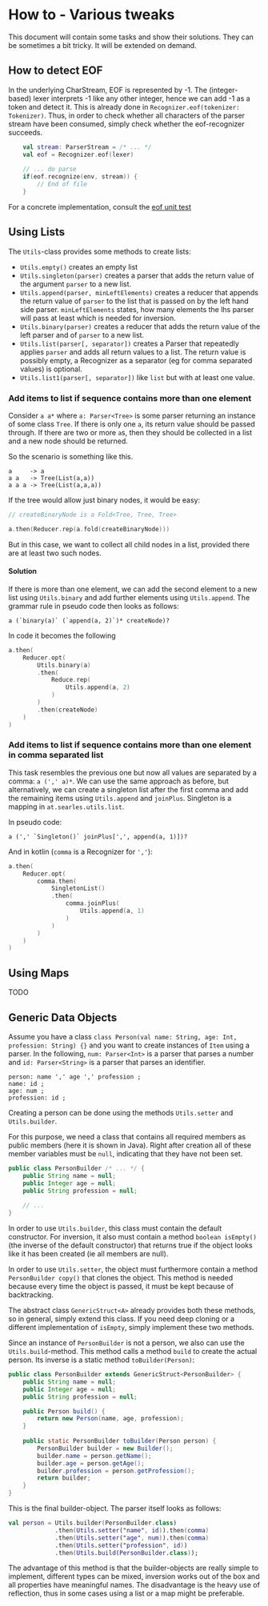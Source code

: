 # How to - Various tweaks

This document will contain some tasks and show their solutions. They
can be sometimes a bit tricky. It will be extended on demand.

## How to detect EOF

In the underlying CharStream, EOF is represented by -1.
The (integer-based) lexer interprets -1 like any other 
integer, hence we can add -1 as a token and detect it.
This is already done in `Recognizer.eof(tokenizer: Tokenizer)`.
Thus, in order to check whether all characters of the parser stream have 
been consumed, simply check whether the eof-recognizer succeeds.

~~~ kotlin
    val stream: ParserStream = /* ... */
    val eof = Recognizer.eof(lexer)
    
    // ... do parse
    if(eof.recognize(env, stream)) {
        // End of file
    }
~~~

For a concrete implementation, consult the 
[eof unit test](src/test/java/at/searles/parsing/test/EofTest.kt)

## Using Lists

The `Utils`-class provides some methods to create lists:

* `Utils.empty()` creates an empty list
* `Utils.singleton(parser)` creates a parser that adds the 
return value of the argument `parser` to a new list.
* `Utils.append(parser, minLeftElements)` creates a
reducer that appends the return value of `parser` to the 
list that is passed on by the left hand side parser. 
`minLeftElements` states, how many elements the lhs parser
will pass at least which is needed for inversion.
* `Utils.binary(parser)` creates a reducer that adds
the return value of the left parser and of `parser` to a new 
list.
* `Utils.list(parser[, separator])` creates a Parser that
repeatedly applies `parser` and adds all return values to a list.
The return value is possibly empty, a Recognizer as a separator
(eg for comma separated  values) is optional.
* `Utils.list1(parser[, separator])` like `list` but with
at least one value.

### Add items to list if sequence contains more than one element

Consider `a a*` where `a: Parser<Tree>` is some parser returning an 
instance of some class `Tree`.
If there is only one `a`, its return value should be passed
through. If there are two or more `a`s, then they should be
collected in a list and a new node should be returned.

So the scenario is something like this.
~~~
a     -> a
a a   -> Tree(List(a,a))
a a a -> Tree(List(a,a,a))
~~~

If the tree would allow just binary nodes, it would be easy:

~~~ kotlin
// createBinaryNode is a Fold<Tree, Tree, Tree>

a.then(Reducer.rep(a.fold(createBinaryNode)))
~~~

But in this case, we want to collect all child nodes in a list,
provided there are at least two such nodes.

#### Solution

If there is more than one element, we can add the second element
to a new list using `Utils.binary` and add further elements using
`Utils.append`. The grammar rule in pseudo code then looks as 
follows:

~~~
a (`binary(a)` (`append(a, 2)`)* createNode)?
~~~

In code it becomes the following

~~~ kotlin
a.then(
    Reducer.opt(
        Utils.binary(a)
        .then(
            Reduce.rep(
                Utils.append(a, 2)
            )
        )
        .then(createNode)
    )
)
~~~

### Add items to list if sequence contains more than one element in comma separated list

This task resembles the previous one but now all values are separated 
by a comma: `a (',' a)*`. We can use the same approach as before,
but alternatively, we can create a singleton list after the first
comma and add the remaining items using `Utils.append` and `joinPlus`.
Singleton is a mapping in `at.searles.utils.list`.

In pseudo code:

~~~
a (',' `Singleton()` joinPlus[',', append(a, 1)])?
~~~


And in kotlin (`comma` is a Recognizer for `','`):

~~~ kotlin
a.then(
    Reducer.opt(
        comma.then(
            SingletonList()
            .then(
                comma.joinPlus(
                    Utils.append(a, 1)
                )
            )
        )
    )
)
~~~

## Using Maps

TODO

## Generic Data Objects

Assume you have a class 
`class Person(val name: String, age: Int, profession: String) {}`
and you want to create instances of `Item` using a parser.
In the following, `num: Parser<Int>` is a parser that
parses a number and `id: Parser<String>` is a parser that parses
an identifier.

~~~
person: name ',' age ',' profession ;
name: id ;
age: num ;
profession: id ;
~~~  

Creating a person can be done using the methods
`Utils.setter` and `Utils.builder`.

For this purpose, we need a class that contains all required members
as public members (here it is shown in Java).
Right after creation all of these member variables
must be `null`, indicating that they have not been set.

~~~ java
public class PersonBuilder /* ... */ {
    public String name = null;
    public Integer age = null;
    public String profession = null;
    
    // ...
}
~~~

In order to use `Utils.builder`, this class must contain
the default constructor. For inversion, 
it also must contain a method `boolean isEmpty()` (the inverse
of the default constructor) that returns true if the object 
looks like it has been created (ie all members are null).

In order to use `Utils.setter`, the object must furthermore
contain a method `PersonBuilder copy()` that clones
the object. This method is needed because 
every time the object is passed, it must be kept because
of backtracking.

The abstract class `GenericStruct<A>` already provides both these methods,
so in general, simply extend this class. If you need
deep cloning or a different implementation of `isEmpty`, simply
implement these two methods. 
 
Since an instance of `PersonBuilder` is not a person, we
also can use the `Utils.build`-method. This method
calls a method `build` to create the actual person.
Its inverse is a static method `toBuilder(Person)`:

~~~ java
public class PersonBuilder extends GenericStruct<PersonBuilder> {
    public String name = null;
    public Integer age = null;
    public String profession = null;

    public Person build() {
        return new Person(name, age, profession);
    }
    
    public static PersonBuilder toBuilder(Person person) {
        PersonBuilder builder = new Builder();
        builder.name = person.getName();
        builder.age = person.getAge();
        builder.profession = person.getProfession();
        return builder;
    }
}
~~~

This is the final builder-object. The parser itself looks
as follows:

~~~ kotlin
val person = Utils.builder(PersonBuilder.class)
             .then(Utils.setter("name", id)).then(comma)
             .then(Utils.setter("age", num)).then(comma)
             .then(Utils.setter("profession", id))
             .then(Utils.build(PersonBuilder.class));
~~~ 

The advantage of this method is that the builder-objects
are really simple to implement, different types
can be mixed, inversion works out of the box and
all properties have meaningful names. The
disadvantage is the heavy use of reflection, thus
in some cases using a list or a map might be preferable.

